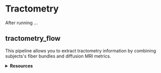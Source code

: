 # Tractometry 

After running ... 

## tractometry_flow

This pipeline allows you to extract tractometry information by combining
subjects's fiber bundles and diffusion MRI metrics.

<details><summary><b>Resources</b></summary>
  
- [GitHub repository](https://github.com/scilus/tractometry_flow)
- Should you use this pipeline for your research, **please cite the following**:

```
Cousineau, M., P-M. Jodoin, E. Garyfallidis, M-A. Cote, F.C. Morency, V. Rozanski, M. Grand'Maison, B.J. Bedell, and M. Descoteaux.
"A test-retest study on Parkinson's PPMI dataset yields statistically significant white matter fascicles."
NeuroImage: Clinical 16, 222-233 (2017) doi:10.1016/j.nicl.2017.07.020

Kurtzer GM, Sochat V, Bauer MW Singularity: Scientific containers for
mobility of compute. PLoS ONE 12(5): e0177459 (2017)
https://doi.org/10.1371/journal.pone.0177459

P. Di Tommaso, et al. Nextflow enables reproducible computational workflows.
Nature Biotechnology 35, 316–319 (2017) https://doi.org/10.1038/nbt.3820
```

